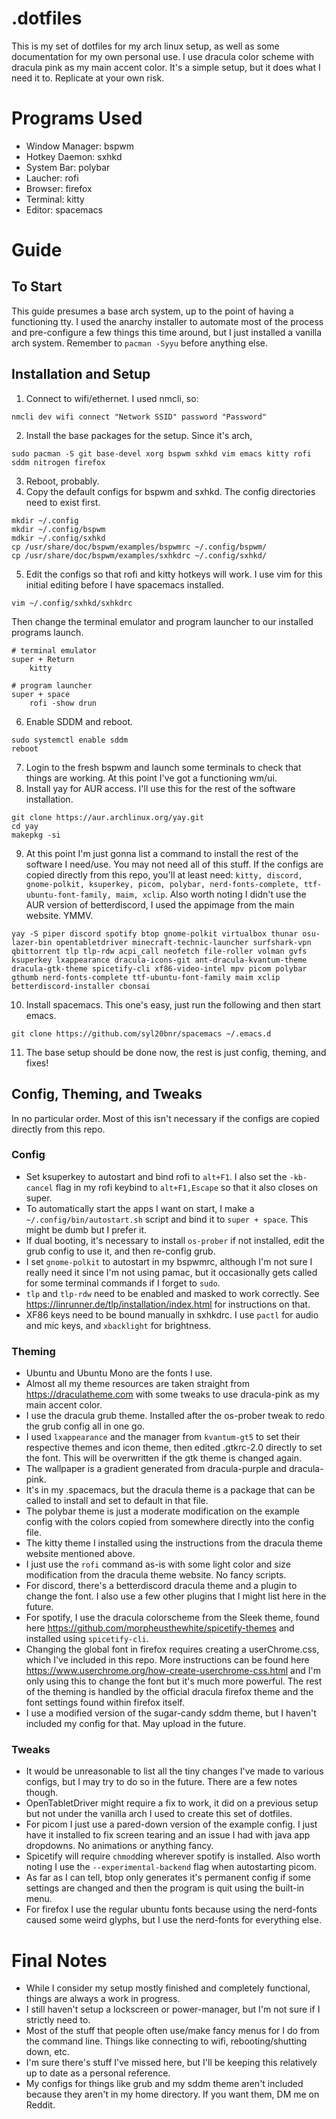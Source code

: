 # .dotfiles
This is my set of dotfiles for my arch linux setup, as well as some documentation for my own personal use. I use dracula color scheme with dracula pink as my main accent color. It's a simple setup, but it does what I need it to. Replicate at your own risk.

# Programs Used
* Window Manager: bspwm
* Hotkey Daemon: sxhkd
* System Bar: polybar
* Laucher: rofi
* Browser: firefox
* Terminal: kitty
* Editor: spacemacs

# Guide
## To Start
This guide presumes a base arch system, up to the point of having a functioning tty. I used the anarchy installer to automate most of the process and pre-configure a few things this time around, but I just installed a vanilla arch system. Remember to `pacman -Syyu` before anything else.

## Installation and Setup
1. Connect to wifi/ethernet. I used nmcli, so:
```
nmcli dev wifi connect "Network SSID" password "Password"
```
2. Install the base packages for the setup. Since it's arch,
```
sudo pacman -S git base-devel xorg bspwm sxhkd vim emacs kitty rofi sddm nitrogen firefox
```
3. Reboot, probably.
4. Copy the default configs for bspwm and sxhkd. The config directories need to exist first.
```
mkdir ~/.config
mkdir ~/.config/bspwm
mdkir ~/.config/sxhkd
cp /usr/share/doc/bspwm/examples/bspwmrc ~/.config/bspwm/
cp /usr/share/doc/bspwm/examples/sxhkdrc ~/.config/sxhkd/
```
5. Edit the configs so that rofi and kitty hotkeys will work. I use vim for this initial editing before I have spacemacs installed.
```
vim ~/.config/sxhkd/sxhkdrc
```
Then change the terminal emulator and program launcher to our installed programs launch.
```
# terminal emulator
super + Return
    kitty

# program launcher
super + space
    rofi -show drun
```
6. Enable SDDM and reboot.
```
sudo systemctl enable sddm
reboot
```
7. Login to the fresh bspwm and launch some terminals to check that things are working. At this point I've got a functioning wm/ui.
8. Install yay for AUR access. I'll use this for the rest of the software installation.
```
git clone https://aur.archlinux.org/yay.git
cd yay
makepkg -si
```
9. At this point I'm just gonna list a command to install the rest of the software I need/use. You may not need all of this stuff. If the configs are copied directly from this repo, you'll at least need: `kitty, discord, gnome-polkit, ksuperkey, picom, polybar, nerd-fonts-complete, ttf-ubuntu-font-family, maim, xclip`. Also worth noting I didn't use the AUR version of betterdiscord, I used the appimage from the main website. YMMV.
```
yay -S piper discord spotify btop gnome-polkit virtualbox thunar osu-lazer-bin opentabletdriver minecraft-technic-launcher surfshark-vpn qbittorrent tlp tlp-rdw acpi_call neofetch file-roller volman gvfs ksuperkey lxappearance dracula-icons-git ant-dracula-kvantum-theme dracula-gtk-theme spicetify-cli xf86-video-intel mpv picom polybar gthumb nerd-fonts-complete ttf-ubuntu-font-family maim xclip betterdiscord-installer cbonsai
```
10. Install spacemacs. This one's easy, just run the following and then start emacs.
```
git clone https://github.com/syl20bnr/spacemacs ~/.emacs.d
```
11. The base setup should be done now, the rest is just config, theming, and fixes!

## Config, Theming, and Tweaks
In no particular order. Most of this isn't necessary if the configs are copied directly from this repo.

### Config
* Set ksuperkey to autostart and bind rofi to `alt+F1`. I also set the `-kb-cancel` flag in my rofi keybind to `alt+F1,Escape` so that it also closes on super.
* To automatically start the apps I want on start, I make a `~/.config/bin/autostart.sh` script and bind it to `super + space`. This might be dumb but I prefer it.
* If dual booting, it's necessary to install `os-prober` if not installed, edit the grub config to use it, and then re-config grub.
* I set `gnome-polkit` to autostart in my bspwmrc, although I'm not sure I really need it since I'm not using pamac, but it occasionally gets called for some terminal commands if I forget to `sudo`.
* `tlp` and `tlp-rdw` need to be enabled and masked to work correctly. See https://linrunner.de/tlp/installation/index.html for instructions on that.
* XF86 keys need to be bound manually in sxhkdrc. I use `pactl` for audio and mic keys, and `xbacklight` for brightness.

### Theming
* Ubuntu and Ubuntu Mono are the fonts I use.
* Almost all my theme resources are taken straight from https://draculatheme.com with some tweaks to use dracula-pink as my main accent color.
* I use the dracula grub theme. Installed after the os-prober tweak to redo the grub config all in one go.
* I used `lxappearance` and the manager from `kvantum-gt5` to set their respective themes and icon theme, then edited .gtkrc-2.0 directly to set the font. This will be overwritten if the gtk theme is changed again.
* The wallpaper is a gradient generated from dracula-purple and dracula-pink.
* It's in my .spacemacs, but the dracula theme is a package that can be called to install and set to default in that file.
* The polybar theme is just a moderate modification on the example config with the colors copied from somewhere directly into the config file.
* The kitty theme I installed using the instructions from the dracula theme website mentioned above.
* I just use the `rofi` command as-is with some light color and size modification from the dracula theme website. No fancy scripts.
* For discord, there's a betterdiscord dracula theme and a plugin to change the font. I also use a few other plugins that I might list here in the future.
* For spotify, I use the dracula colorscheme from the Sleek theme, found here https://github.com/morpheusthewhite/spicetify-themes and installed using `spicetify-cli`.
* Changing the global font in firefox requires creating a userChrome.css, which I've included in this repo. More instructions can be found here https://www.userchrome.org/how-create-userchrome-css.html and I'm only using this to change the font but it's much more powerful. The rest of the theming is handled by the official dracula firefox theme and the font settings found within firefox itself.
* I use a modified version of the sugar-candy sddm theme, but I haven't included my config for that. May upload in the future.

### Tweaks
* It would be unreasonable to list all the tiny changes I've made to various configs, but I may try to do so in the future. There are a few notes though.
* OpenTabletDriver might require a fix to work, it did on a previous setup but not under the vanilla arch I used to create this set of dotfiles.
* For picom I just use a pared-down version of the example config. I just have it installed to fix screen tearing and an issue I had with java app dropdowns. No animations or anything fancy.
* Spicetify will require `chmod`ding wherever spotify is installed. Also worth noting I use the `--experimental-backend` flag when autostarting picom.
* As far as I can tell, btop only generates it's permanent config if some settings are changed and then the program is quit using the built-in menu.
* For firefox I use the regular ubuntu fonts because using the nerd-fonts caused some weird glyphs, but I use the nerd-fonts for everything else.

# Final Notes
* While I consider my setup mostly finished and completely functional, things are always a work in progress.
* I still haven't setup a lockscreen or power-manager, but I'm not sure if I strictly need to.
* Most of the stuff that people often use/make fancy menus for I do from the command line. Things like connecting to wifi, rebooting/shutting down, etc.
* I'm sure there's stuff I've missed here, but I'll be keeping this relatively up to date as a personal reference.
* My configs for things like grub and my sddm theme aren't included because they aren't in my home directory. If you want them, DM me on Reddit.
